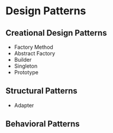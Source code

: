 # Design Patterns

## Creational Design Patterns
- Factory Method
- Abstract Factory
- Builder
- Singleton
- Prototype

## Structural Patterns
- Adapter

## Behavioral Patterns